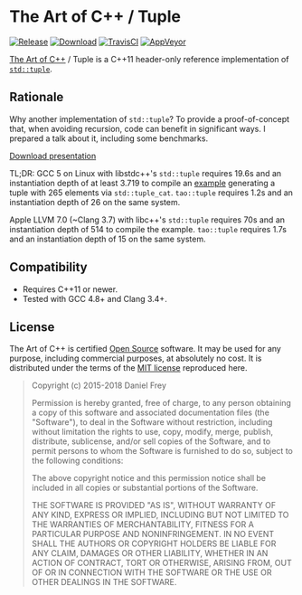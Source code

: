 # The Art of C++ / Tuple

[![Release](https://img.shields.io/github/release/taocpp/tuple.svg)](https://github.com/taocpp/tuple/releases/latest)
[![Download](https://api.bintray.com/packages/taocpp/public-conan/tuple%3Ataocpp/images/download.svg)](https://bintray.com/taocpp/public-conan/tuple%3Ataocpp/_latestVersion)
[![TravisCI](https://travis-ci.org/taocpp/tuple.svg)](https://travis-ci.org/taocpp/tuple)
[![AppVeyor](https://ci.appveyor.com/api/projects/status/github/taocpp/tuple?svg=true)](https://ci.appveyor.com/project/taocpp/tuple)

[The Art of C++](https://taocpp.github.io/) / Tuple is a C++11 header-only reference implementation of
[`std::tuple`](http://en.cppreference.com/w/cpp/utility/tuple).

## Rationale

Why another implementation of `std::tuple`? To provide a proof-of-concept that,
when avoiding recursion, code can benefit in significant ways. I prepared a talk
about it, including some benchmarks.

[Download presentation](https://github.com/taocpp/tuple/blob/master/Variadic%20Templates.pdf)

TL;DR: GCC 5 on Linux with libstdc++'s `std::tuple` requires 19.6s and an instantiation
depth of at least 3.719 to compile an
[example](https://github.com/taocpp/tuple/blob/master/src/test/tuple/tuple_benchmark.cpp)
generating a tuple with 265 elements via `std::tuple_cat`.
`tao::tuple` requires 1.2s and an instantiation depth of 26 on the same system.

Apple LLVM 7.0 (~Clang 3.7) with libc++'s `std::tuple` requires 70s and an instantiation
depth of 514 to compile the example. `tao::tuple` requires 1.7s and an instantiation depth
of 15 on the same system.

## Compatibility

* Requires C++11 or newer.
* Tested with GCC 4.8+ and Clang 3.4+.

## License

The Art of C++ is certified [Open Source](http://www.opensource.org/docs/definition.html) software. It may be used for any purpose, including commercial purposes, at absolutely no cost. It is distributed under the terms of the [MIT license](http://www.opensource.org/licenses/mit-license.html) reproduced here.

> Copyright (c) 2015-2018 Daniel Frey
>
> Permission is hereby granted, free of charge, to any person obtaining a copy of this software and associated documentation files (the "Software"), to deal in the Software without restriction, including without limitation the rights to use, copy, modify, merge, publish, distribute, sublicense, and/or sell copies of the Software, and to permit persons to whom the Software is furnished to do so, subject to the following conditions:
>
> The above copyright notice and this permission notice shall be included in all copies or substantial portions of the Software.
>
> THE SOFTWARE IS PROVIDED "AS IS", WITHOUT WARRANTY OF ANY KIND, EXPRESS OR IMPLIED, INCLUDING BUT NOT LIMITED TO THE WARRANTIES OF MERCHANTABILITY, FITNESS FOR A PARTICULAR PURPOSE AND NONINFRINGEMENT. IN NO EVENT SHALL THE AUTHORS OR COPYRIGHT HOLDERS BE LIABLE FOR ANY CLAIM, DAMAGES OR OTHER LIABILITY, WHETHER IN AN ACTION OF CONTRACT, TORT OR OTHERWISE, ARISING FROM, OUT OF OR IN CONNECTION WITH THE SOFTWARE OR THE USE OR OTHER DEALINGS IN THE SOFTWARE.
